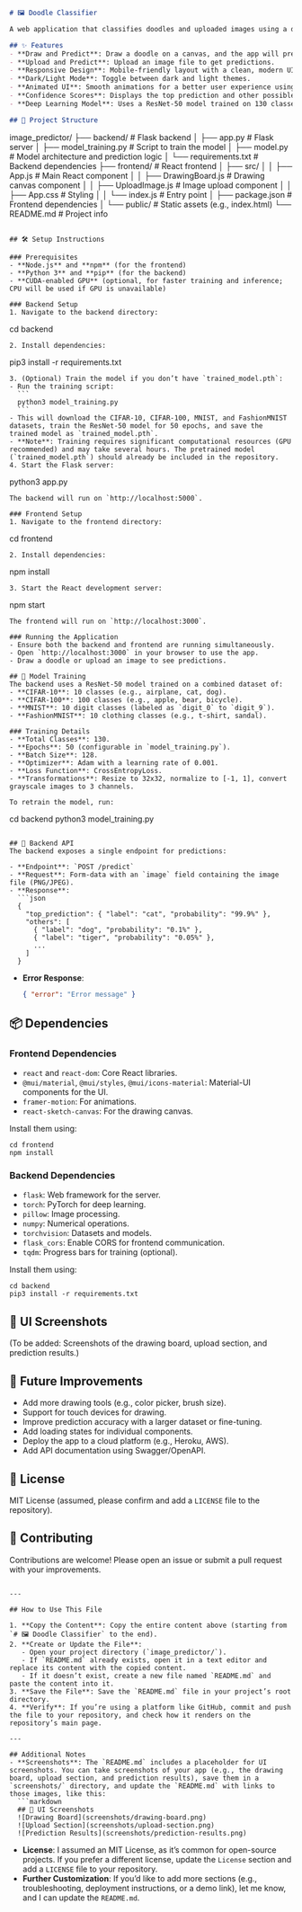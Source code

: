 ```markdown
# 🖼️ Doodle Classifier

A web application that classifies doodles and uploaded images using a deep learning model. Users can draw on a canvas or upload an image, and the app will predict the doodle’s category with confidence scores. The backend uses a ResNet-50 model trained on a combined dataset of CIFAR-10, CIFAR-100, MNIST, and FashionMNIST, supporting 130 classes.

## ✨ Features
- **Draw and Predict**: Draw a doodle on a canvas, and the app will predict its category after a 500ms delay.
- **Upload and Predict**: Upload an image file to get predictions.
- **Responsive Design**: Mobile-friendly layout with a clean, modern UI.
- **Dark/Light Mode**: Toggle between dark and light themes.
- **Animated UI**: Smooth animations for a better user experience using Framer Motion.
- **Confidence Scores**: Displays the top prediction and other possible categories with confidence bars.
- **Deep Learning Model**: Uses a ResNet-50 model trained on 130 classes from CIFAR-10, CIFAR-100, MNIST, and FashionMNIST datasets.

## 📂 Project Structure
```
image_predictor/
├── backend/                # Flask backend
│   ├── app.py             # Flask server
│   ├── model_training.py  # Script to train the model
│   ├── model.py           # Model architecture and prediction logic
│   └── requirements.txt   # Backend dependencies
├── frontend/               # React frontend
│   ├── src/
│   │   ├── App.js         # Main React component
│   │   ├── DrawingBoard.js # Drawing canvas component
│   │   ├── UploadImage.js # Image upload component
│   │   ├── App.css        # Styling
│   │   └── index.js       # Entry point
│   ├── package.json       # Frontend dependencies
│   └── public/            # Static assets (e.g., index.html)
└── README.md              # Project info
```

## 🛠️ Setup Instructions

### Prerequisites
- **Node.js** and **npm** (for the frontend)
- **Python 3** and **pip** (for the backend)
- **CUDA-enabled GPU** (optional, for faster training and inference; CPU will be used if GPU is unavailable)

### Backend Setup
1. Navigate to the backend directory:
   ```
   cd backend
   ```
2. Install dependencies:
   ```
   pip3 install -r requirements.txt
   ```
3. (Optional) Train the model if you don’t have `trained_model.pth`:
   - Run the training script:
     ```
     python3 model_training.py
     ```
   - This will download the CIFAR-10, CIFAR-100, MNIST, and FashionMNIST datasets, train the ResNet-50 model for 50 epochs, and save the trained model as `trained_model.pth`.
   - **Note**: Training requires significant computational resources (GPU recommended) and may take several hours. The pretrained model (`trained_model.pth`) should already be included in the repository.
4. Start the Flask server:
   ```
   python3 app.py
   ```
   The backend will run on `http://localhost:5000`.

### Frontend Setup
1. Navigate to the frontend directory:
   ```
   cd frontend
   ```
2. Install dependencies:
   ```
   npm install
   ```
3. Start the React development server:
   ```
   npm start
   ```
   The frontend will run on `http://localhost:3000`.

### Running the Application
- Ensure both the backend and frontend are running simultaneously.
- Open `http://localhost:3000` in your browser to use the app.
- Draw a doodle or upload an image to see predictions.

## 🧠 Model Training
The backend uses a ResNet-50 model trained on a combined dataset of:
- **CIFAR-10**: 10 classes (e.g., airplane, cat, dog).
- **CIFAR-100**: 100 classes (e.g., apple, bear, bicycle).
- **MNIST**: 10 digit classes (labeled as `digit_0` to `digit_9`).
- **FashionMNIST**: 10 clothing classes (e.g., t-shirt, sandal).

### Training Details
- **Total Classes**: 130.
- **Epochs**: 50 (configurable in `model_training.py`).
- **Batch Size**: 128.
- **Optimizer**: Adam with a learning rate of 0.001.
- **Loss Function**: CrossEntropyLoss.
- **Transformations**: Resize to 32x32, normalize to [-1, 1], convert grayscale images to 3 channels.

To retrain the model, run:
```
cd backend
python3 model_training.py
```

## 📡 Backend API
The backend exposes a single endpoint for predictions:

- **Endpoint**: `POST /predict`
- **Request**: Form-data with an `image` field containing the image file (PNG/JPEG).
- **Response**:
  ```json
  {
    "top_prediction": { "label": "cat", "probability": "99.9%" },
    "others": [
      { "label": "dog", "probability": "0.1%" },
      { "label": "tiger", "probability": "0.05%" },
      ...
    ]
  }
  ```
- **Error Response**:
  ```json
  { "error": "Error message" }
  ```

## 📦 Dependencies

### Frontend Dependencies
- `react` and `react-dom`: Core React libraries.
- `@mui/material`, `@mui/styles`, `@mui/icons-material`: Material-UI components for the UI.
- `framer-motion`: For animations.
- `react-sketch-canvas`: For the drawing canvas.

Install them using:
```
cd frontend
npm install
```

### Backend Dependencies
- `flask`: Web framework for the server.
- `torch`: PyTorch for deep learning.
- `pillow`: Image processing.
- `numpy`: Numerical operations.
- `torchvision`: Datasets and models.
- `flask_cors`: Enable CORS for frontend communication.
- `tqdm`: Progress bars for training (optional).

Install them using:
```
cd backend
pip3 install -r requirements.txt
```

## 🎨 UI Screenshots
(To be added: Screenshots of the drawing board, upload section, and prediction results.)

## 🚀 Future Improvements
- Add more drawing tools (e.g., color picker, brush size).
- Support for touch devices for drawing.
- Improve prediction accuracy with a larger dataset or fine-tuning.
- Add loading states for individual components.
- Deploy the app to a cloud platform (e.g., Heroku, AWS).
- Add API documentation using Swagger/OpenAPI.

## 📜 License
MIT License (assumed, please confirm and add a `LICENSE` file to the repository).

## 🙌 Contributing
Contributions are welcome! Please open an issue or submit a pull request with your improvements.
```

---

## How to Use This File

1. **Copy the Content**: Copy the entire content above (starting from `# 🖼️ Doodle Classifier` to the end).
2. **Create or Update the File**:
   - Open your project directory (`image_predictor/`).
   - If `README.md` already exists, open it in a text editor and replace its content with the copied content.
   - If it doesn’t exist, create a new file named `README.md` and paste the content into it.
3. **Save the File**: Save the `README.md` file in your project’s root directory.
4. **Verify**: If you’re using a platform like GitHub, commit and push the file to your repository, and check how it renders on the repository’s main page.

---

## Additional Notes
- **Screenshots**: The `README.md` includes a placeholder for UI screenshots. You can take screenshots of your app (e.g., the drawing board, upload section, and prediction results), save them in a `screenshots/` directory, and update the `README.md` with links to those images, like this:
  ```markdown
  ## 🎨 UI Screenshots
  ![Drawing Board](screenshots/drawing-board.png)
  ![Upload Section](screenshots/upload-section.png)
  ![Prediction Results](screenshots/prediction-results.png)
  ```
- **License**: I assumed an MIT License, as it’s common for open-source projects. If you prefer a different license, update the `License` section and add a `LICENSE` file to your repository.
- **Further Customization**: If you’d like to add more sections (e.g., troubleshooting, deployment instructions, or a demo link), let me know, and I can update the `README.md`.